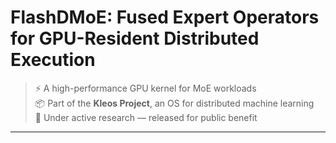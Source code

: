 # FlashDMoE: Fused Expert Operators for GPU-Resident Distributed Execution

> ⚡ A high-performance GPU kernel for MoE workloads  
> 📦 Part of the **Kleos Project**, an OS for distributed machine learning  
> 🚧 Under active research — released for public benefit

---

